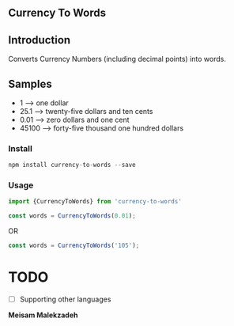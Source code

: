 ## Currency To Words

## Introduction

Converts Currency Numbers (including decimal points) into words.

## Samples
* 1 --> one dollar
* 25.1 --> twenty-five dollars and ten cents
* 0.01 --> zero dollars and one cent
* 45100 --> forty-five thousand one hundred dollars


### Install

```js
npm install currency-to-words --save
```

### Usage

```js
import {CurrencyToWords} from 'currency-to-words'
```

```js
const words = CurrencyToWords(0.01);
```

OR

```js
const words = CurrencyToWords('105');
```

# TODO
- [ ] Supporting other languages



**Meisam Malekzadeh**
